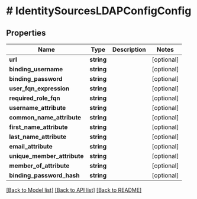 # # IdentitySourcesLDAPConfigConfig

## Properties

Name | Type | Description | Notes
------------ | ------------- | ------------- | -------------
**url** | **string** |  | [optional]
**binding_username** | **string** |  | [optional]
**binding_password** | **string** |  | [optional]
**user_fqn_expression** | **string** |  | [optional]
**required_role_fqn** | **string** |  | [optional]
**username_attribute** | **string** |  | [optional]
**common_name_attribute** | **string** |  | [optional]
**first_name_attribute** | **string** |  | [optional]
**last_name_attribute** | **string** |  | [optional]
**email_attribute** | **string** |  | [optional]
**unique_member_attribute** | **string** |  | [optional]
**member_of_attribute** | **string** |  | [optional]
**binding_password_hash** | **string** |  | [optional]

[[Back to Model list]](../../README.md#models) [[Back to API list]](../../README.md#endpoints) [[Back to README]](../../README.md)
